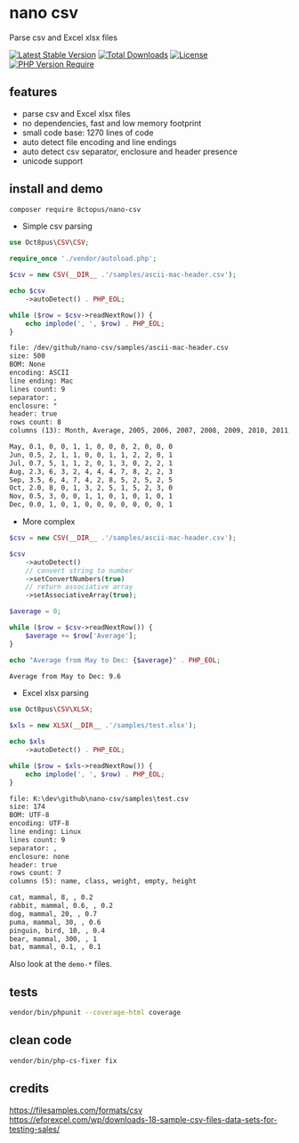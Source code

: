 # nano csv

Parse csv and Excel xlsx files

[![Latest Stable Version](http://poser.pugx.org/8ctopus/nano-csv/v)](https://packagist.org/packages/8ctopus/nano-csv) [![Total Downloads](http://poser.pugx.org/8ctopus/nano-csv/downloads)](https://packagist.org/packages/8ctopus/nano-csv) [![License](http://poser.pugx.org/8ctopus/nano-csv/license)](https://packagist.org/packages/8ctopus/nano-csv) [![PHP Version Require](http://poser.pugx.org/8ctopus/nano-csv/require/php)](https://packagist.org/packages/8ctopus/nano-csv)

## features

- parse csv and Excel xlsx files
- no dependencies, fast and low memory footprint
- small code base: 1270 lines of code
- auto detect file encoding and line endings
- auto detect csv separator, enclosure and header presence
- unicode support

## install and demo

```sh
composer require 8ctopus/nano-csv
```

- Simple csv parsing

```php
use Oct8pus\CSV\CSV;

require_once './vendor/autoload.php';

$csv = new CSV(__DIR__ .'/samples/ascii-mac-header.csv');

echo $csv
    ->autoDetect() . PHP_EOL;

while ($row = $csv->readNextRow()) {
    echo implode(', ', $row) . PHP_EOL;
}
```

```txt
file: /dev/github/nano-csv/samples/ascii-mac-header.csv
size: 500
BOM: None
encoding: ASCII
line ending: Mac
lines count: 9
separator: ,
enclosure: "
header: true
rows count: 8
columns (13): Month, Average, 2005, 2006, 2007, 2008, 2009, 2010, 2011, 2012, 2013, 2014, 2015

May, 0.1, 0, 0, 1, 1, 0, 0, 0, 2, 0, 0, 0
Jun, 0.5, 2, 1, 1, 0, 0, 1, 1, 2, 2, 0, 1
Jul, 0.7, 5, 1, 1, 2, 0, 1, 3, 0, 2, 2, 1
Aug, 2.3, 6, 3, 2, 4, 4, 4, 7, 8, 2, 2, 3
Sep, 3.5, 6, 4, 7, 4, 2, 8, 5, 2, 5, 2, 5
Oct, 2.0, 8, 0, 1, 3, 2, 5, 1, 5, 2, 3, 0
Nov, 0.5, 3, 0, 0, 1, 1, 0, 1, 0, 1, 0, 1
Dec, 0.0, 1, 0, 1, 0, 0, 0, 0, 0, 0, 0, 1
```

- More complex

```php
$csv = new CSV(__DIR__ .'/samples/ascii-mac-header.csv');

$csv
    ->autoDetect()
    // convert string to number
    ->setConvertNumbers(true)
    // return associative array
    ->setAssociativeArray(true);

$average = 0;

while ($row = $csv->readNextRow()) {
    $average += $row['Average'];
}

echo "Average from May to Dec: {$average}" . PHP_EOL;
```

```txt
Average from May to Dec: 9.6
```

- Excel xlsx parsing

```php
use Oct8pus\CSV\XLSX;

$xls = new XLSX(__DIR__ .'/samples/test.xlsx');

echo $xls
    ->autoDetect() . PHP_EOL;

while ($row = $xls->readNextRow()) {
    echo implode(', ', $row) . PHP_EOL;
}
```

```txt
file: K:\dev\github\nano-csv/samples\test.csv
size: 174
BOM: UTF-8
encoding: UTF-8
line ending: Linux
lines count: 9
separator: ,
enclosure: none
header: true
rows count: 7
columns (5): name, class, weight, empty, height

cat, mammal, 8, , 0.2
rabbit, mammal, 0.6, , 0.2
dog, mammal, 20, , 0.7
puma, mammal, 30, , 0.6
pinguin, bird, 10, , 0.4
bear, mammal, 300, , 1
bat, mammal, 0.1, , 0.1
```

Also look at the `demo-*` files.

## tests

```sh
vendor/bin/phpunit --coverage-html coverage
```

## clean code

```sh
vendor/bin/php-cs-fixer fix
```

## credits

https://filesamples.com/formats/csv \
https://eforexcel.com/wp/downloads-18-sample-csv-files-data-sets-for-testing-sales/
